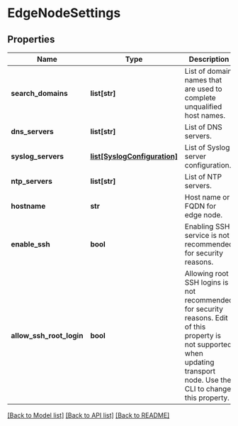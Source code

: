 # EdgeNodeSettings

## Properties
Name | Type | Description | Notes
------------ | ------------- | ------------- | -------------
**search_domains** | **list[str]** | List of domain names that are used to complete unqualified host names.  | [optional] 
**dns_servers** | **list[str]** | List of DNS servers.  | [optional] 
**syslog_servers** | [**list[SyslogConfiguration]**](SyslogConfiguration.md) | List of Syslog server configuration.  | [optional] 
**ntp_servers** | **list[str]** | List of NTP servers.  | [optional] 
**hostname** | **str** | Host name or FQDN for edge node. | [optional] 
**enable_ssh** | **bool** | Enabling SSH service is not recommended for security reasons.  | [optional] [default to False]
**allow_ssh_root_login** | **bool** | Allowing root SSH logins is not recommended for security reasons. Edit of this property is not supported when updating transport node. Use the CLI to change this property.  | [optional] [default to False]

[[Back to Model list]](../README.md#documentation-for-models) [[Back to API list]](../README.md#documentation-for-api-endpoints) [[Back to README]](../README.md)

